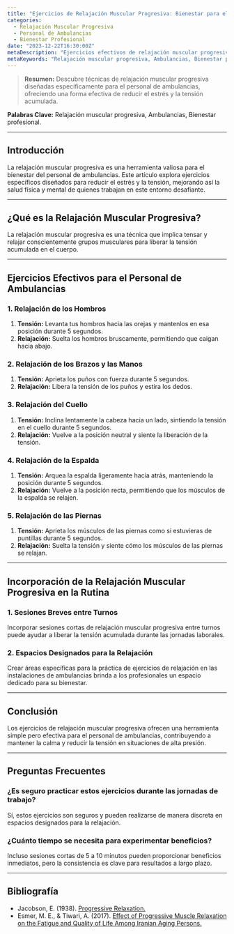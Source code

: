 ```yaml
---
title: "Ejercicios de Relajación Muscular Progresiva: Bienestar para el Personal de Ambulancias"
categories:
  - Relajación Muscular Progresiva
  - Personal de Ambulancias
  - Bienestar Profesional
date: "2023-12-22T16:30:00Z"
metaDescription: "Ejercicios efectivos de relajación muscular progresiva para el personal de ambulancias, reduciendo el estrés y la tensión."
metaKeywords: "Relajación muscular progresiva, Ambulancias, Bienestar profesional"
---
```


> **Resumen:** Descubre técnicas de relajación muscular progresiva diseñadas específicamente para el personal de ambulancias, ofreciendo una forma efectiva de reducir el estrés y la tensión acumulada.

**Palabras Clave:** Relajación muscular progresiva, Ambulancias, Bienestar profesional.

---

## Introducción

La relajación muscular progresiva es una herramienta valiosa para el bienestar del personal de ambulancias. Este artículo explora ejercicios específicos diseñados para reducir el estrés y la tensión, mejorando así la salud física y mental de quienes trabajan en este entorno desafiante.

---

## ¿Qué es la Relajación Muscular Progresiva?

La relajación muscular progresiva es una técnica que implica tensar y relajar conscientemente grupos musculares para liberar la tensión acumulada en el cuerpo.

---

## Ejercicios Efectivos para el Personal de Ambulancias

### **1. Relajación de los Hombros**

1. **Tensión:** Levanta tus hombros hacia las orejas y mantenlos en esa posición durante 5 segundos.
2. **Relajación:** Suelta los hombros bruscamente, permitiendo que caigan hacia abajo.

### **2. Relajación de los Brazos y las Manos**

1. **Tensión:** Aprieta los puños con fuerza durante 5 segundos.
2. **Relajación:** Libera la tensión de los puños y estira los dedos.

### **3. Relajación del Cuello**

1. **Tensión:** Inclina lentamente la cabeza hacia un lado, sintiendo la tensión en el cuello durante 5 segundos.
2. **Relajación:** Vuelve a la posición neutral y siente la liberación de la tensión.

### **4. Relajación de la Espalda**

1. **Tensión:** Arquea la espalda ligeramente hacia atrás, manteniendo la posición durante 5 segundos.
2. **Relajación:** Vuelve a la posición recta, permitiendo que los músculos de la espalda se relajen.

### **5. Relajación de las Piernas**

1. **Tensión:** Aprieta los músculos de las piernas como si estuvieras de puntillas durante 5 segundos.
2. **Relajación:** Suelta la tensión y siente cómo los músculos de las piernas se relajan.

---

## Incorporación de la Relajación Muscular Progresiva en la Rutina

### **1. Sesiones Breves entre Turnos**

Incorporar sesiones cortas de relajación muscular progresiva entre turnos puede ayudar a liberar la tensión acumulada durante las jornadas laborales.

### **2. Espacios Designados para la Relajación**

Crear áreas específicas para la práctica de ejercicios de relajación en las instalaciones de ambulancias brinda a los profesionales un espacio dedicado para su bienestar.

---

## Conclusión

Los ejercicios de relajación muscular progresiva ofrecen una herramienta simple pero efectiva para el personal de ambulancias, contribuyendo a mantener la calma y reducir la tensión en situaciones de alta presión.

---

## Preguntas Frecuentes

### ¿Es seguro practicar estos ejercicios durante las jornadas de trabajo?

Sí, estos ejercicios son seguros y pueden realizarse de manera discreta en espacios designados para la relajación.

### ¿Cuánto tiempo se necesita para experimentar beneficios?

Incluso sesiones cortas de 5 a 10 minutos pueden proporcionar beneficios inmediatos, pero la consistencia es clave para resultados a largo plazo.

---

## Bibliografía

- Jacobson, E. (1938). [Progressive Relaxation.](https://psycnet.apa.org/record/2005-00493-000)
- Esmer, M. E., & Tiwari, A. (2017). [Effect of Progressive Muscle Relaxation on the Fatigue and Quality of Life Among Iranian Aging Persons.](https://www.ncbi.nlm.nih.gov/pmc/articles/PMC5638959/)

